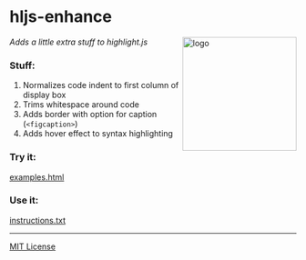 # hljs-enhance
<img src=https://centerkey.com/graphics/center-key-logo.svg align=right width=200 alt=logo>

_Adds a little extra stuff to highlight.js_

### Stuff:
1. Normalizes code indent to first column of display box
1. Trims whitespace around code
1. Adds border with option for caption (`<figcaption>`)
1. Adds hover effect to syntax highlighting

### Try it:
[examples.html](https://centerkey.com/files/hljs-enhance/examples.html)

### Use it:
[instructions.txt](instructions.txt)

---
[MIT License](LICENSE.txt)
